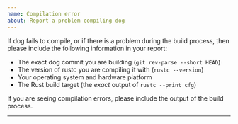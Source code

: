 ```yaml
---
name: Compilation error
about: Report a problem compiling dog
---
```


If dog fails to compile, or if there is a problem during the build process, then please include the following information in your report:

- The exact dog commit you are building (`git rev-parse --short HEAD`)
- The version of rustc you are compiling it with (`rustc --version`)
- Your operating system and hardware platform
- The Rust build target (the _exact_ output of `rustc --print cfg`)

If you are seeing compilation errors, please include the output of the build process.

---

